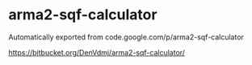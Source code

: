 # arma2-sqf-calculator
Automatically exported from code.google.com/p/arma2-sqf-calculator

https://bitbucket.org/DenVdmj/arma2-sqf-calculator/
